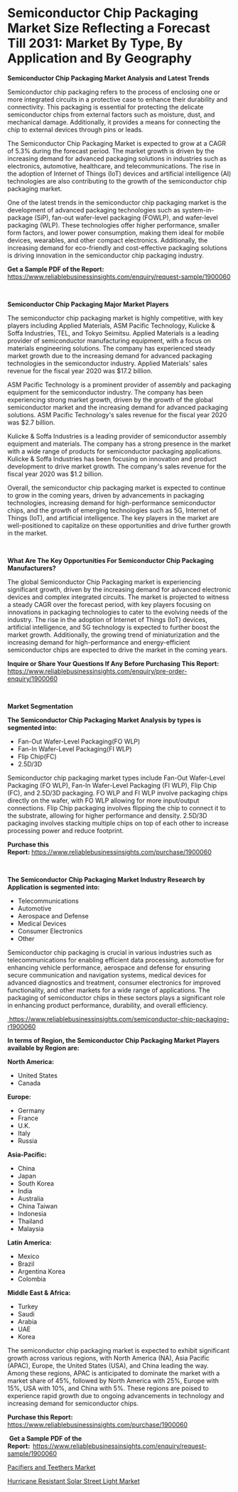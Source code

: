 <p><h1>Semiconductor Chip Packaging Market Size Reflecting a Forecast Till 2031: Market By Type, By Application and By Geography</h1></p><p><strong>Semiconductor Chip Packaging Market Analysis and Latest Trends</strong></p>
<p><p>Semiconductor chip packaging refers to the process of enclosing one or more integrated circuits in a protective case to enhance their durability and connectivity. This packaging is essential for protecting the delicate semiconductor chips from external factors such as moisture, dust, and mechanical damage. Additionally, it provides a means for connecting the chip to external devices through pins or leads.</p><p>The Semiconductor Chip Packaging Market is expected to grow at a CAGR of 5.3% during the forecast period. The market growth is driven by the increasing demand for advanced packaging solutions in industries such as electronics, automotive, healthcare, and telecommunications. The rise in the adoption of Internet of Things (IoT) devices and artificial intelligence (AI) technologies are also contributing to the growth of the semiconductor chip packaging market.</p><p>One of the latest trends in the semiconductor chip packaging market is the development of advanced packaging technologies such as system-in-package (SiP), fan-out wafer-level packaging (FOWLP), and wafer-level packaging (WLP). These technologies offer higher performance, smaller form factors, and lower power consumption, making them ideal for mobile devices, wearables, and other compact electronics. Additionally, the increasing demand for eco-friendly and cost-effective packaging solutions is driving innovation in the semiconductor chip packaging industry.</p></p>
<p><strong>Get a Sample PDF of the Report:&nbsp;</strong> <a href="https://www.reliablebusinessinsights.com/enquiry/request-sample/1900060">https://www.reliablebusinessinsights.com/enquiry/request-sample/1900060</a></p>
<p>&nbsp;</p>
<p><strong>Semiconductor Chip Packaging Major Market Players</strong></p>
<p><p>The semiconductor chip packaging market is highly competitive, with key players including Applied Materials, ASM Pacific Technology, Kulicke & Soffa Industries, TEL, and Tokyo Seimitsu. Applied Materials is a leading provider of semiconductor manufacturing equipment, with a focus on materials engineering solutions. The company has experienced steady market growth due to the increasing demand for advanced packaging technologies in the semiconductor industry. Applied Materials' sales revenue for the fiscal year 2020 was $17.2 billion.</p><p>ASM Pacific Technology is a prominent provider of assembly and packaging equipment for the semiconductor industry. The company has been experiencing strong market growth, driven by the growth of the global semiconductor market and the increasing demand for advanced packaging solutions. ASM Pacific Technology's sales revenue for the fiscal year 2020 was $2.7 billion.</p><p>Kulicke & Soffa Industries is a leading provider of semiconductor assembly equipment and materials. The company has a strong presence in the market with a wide range of products for semiconductor packaging applications. Kulicke & Soffa Industries has been focusing on innovation and product development to drive market growth. The company's sales revenue for the fiscal year 2020 was $1.2 billion.</p><p>Overall, the semiconductor chip packaging market is expected to continue to grow in the coming years, driven by advancements in packaging technologies, increasing demand for high-performance semiconductor chips, and the growth of emerging technologies such as 5G, Internet of Things (IoT), and artificial intelligence. The key players in the market are well-positioned to capitalize on these opportunities and drive further growth in the market.</p></p>
<p>&nbsp;</p>
<p><strong>What Are The Key Opportunities For Semiconductor Chip Packaging Manufacturers?</strong></p>
<p><p>The global Semiconductor Chip Packaging market is experiencing significant growth, driven by the increasing demand for advanced electronic devices and complex integrated circuits. The market is projected to witness a steady CAGR over the forecast period, with key players focusing on innovations in packaging technologies to cater to the evolving needs of the industry. The rise in the adoption of Internet of Things (IoT) devices, artificial intelligence, and 5G technology is expected to further boost the market growth. Additionally, the growing trend of miniaturization and the increasing demand for high-performance and energy-efficient semiconductor chips are expected to drive the market in the coming years.</p></p>
<p><strong>Inquire or Share Your Questions If Any Before Purchasing This Report:</strong> <a href="https://www.reliablebusinessinsights.com/enquiry/pre-order-enquiry/1900060">https://www.reliablebusinessinsights.com/enquiry/pre-order-enquiry/1900060</a></p>
<p>&nbsp;</p>
<p><strong>Market Segmentation</strong></p>
<p><strong>The Semiconductor Chip Packaging Market Analysis by types is segmented into:</strong></p>
<p><ul><li>Fan-Out Wafer-Level Packaging(FO WLP)</li><li>Fan-In Wafer-Level Packaging(FI WLP)</li><li>Flip Chip(FC)</li><li>2.5D/3D</li></ul></p>
<p><p>Semiconductor chip packaging market types include Fan-Out Wafer-Level Packaging (FO WLP), Fan-In Wafer-Level Packaging (FI WLP), Flip Chip (FC), and 2.5D/3D packaging. FO WLP and FI WLP involve packaging chips directly on the wafer, with FO WLP allowing for more input/output connections. Flip Chip packaging involves flipping the chip to connect it to the substrate, allowing for higher performance and density. 2.5D/3D packaging involves stacking multiple chips on top of each other to increase processing power and reduce footprint.</p></p>
<p><strong>Purchase this Report:&nbsp;</strong><a href="https://www.reliablebusinessinsights.com/purchase/1900060">https://www.reliablebusinessinsights.com/purchase/1900060</a></p>
<p>&nbsp;</p>
<p><strong>The Semiconductor Chip Packaging Market Industry Research by Application is segmented into:</strong></p>
<p><ul><li>Telecommunications</li><li>Automotive</li><li>Aerospace and Defense</li><li>Medical Devices</li><li>Consumer Electronics</li><li>Other</li></ul></p>
<p><p>Semiconductor chip packaging is crucial in various industries such as telecommunications for enabling efficient data processing, automotive for enhancing vehicle performance, aerospace and defense for ensuring secure communication and navigation systems, medical devices for advanced diagnostics and treatment, consumer electronics for improved functionality, and other markets for a wide range of applications. The packaging of semiconductor chips in these sectors plays a significant role in enhancing product performance, durability, and overall efficiency.</p></p>
<p><a href="https://www.reliablebusinessinsights.com/semiconductor-chip-packaging-r1900060">&nbsp;https://www.reliablebusinessinsights.com/semiconductor-chip-packaging-r1900060</a></p>
<p><strong>In terms of Region, the Semiconductor Chip Packaging Market Players available by Region are:</strong></p>
<p>
    <p> <strong> North America: </strong>
        <ul>
            <li>United States</li>
            <li>Canada</li>
        </ul>
        </p> 
    <p> <strong> Europe: </strong>
        <ul>
            <li>Germany</li>
            <li>France</li>
            <li>U.K.</li>
            <li>Italy</li>
            <li>Russia</li>
        </ul>
        </p> 
    <p> <strong> Asia-Pacific: </strong>
        <ul>
            <li>China</li>
            <li>Japan</li>
            <li>South Korea</li>
            <li>India</li>
            <li>Australia</li>
            <li>China Taiwan</li>
            <li>Indonesia</li>
            <li>Thailand</li>
            <li>Malaysia</li>
        </ul>
        </p> 
    <p> <strong> Latin America: </strong>
        <ul>
            <li>Mexico</li>
            <li>Brazil</li>
            <li>Argentina Korea</li>
            <li>Colombia</li>
        </ul>
        </p> 
    <p> <strong> Middle East & Africa: </strong>
        <ul>
            <li>Turkey</li>
            <li>Saudi</li>
            <li>Arabia</li>
            <li>UAE</li>
            <li>Korea</li>
        </ul>
    </p>
    </p>
<p><p>The semiconductor chip packaging market is expected to exhibit significant growth across various regions, with North America (NA), Asia Pacific (APAC), Europe, the United States (USA), and China leading the way. Among these regions, APAC is anticipated to dominate the market with a market share of 45%, followed by North America with 25%, Europe with 15%, USA with 10%, and China with 5%. These regions are poised to experience rapid growth due to ongoing advancements in technology and increasing demand for semiconductor chips.</p></p>
<p><strong>Purchase this Report: </strong><a href="https://www.reliablebusinessinsights.com/purchase/1900060">https://www.reliablebusinessinsights.com/purchase/1900060</a></p>
<p>&nbsp;<strong>Get a Sample PDF of the Report:&nbsp;&nbsp;</strong><a href="https://www.reliablebusinessinsights.com/enquiry/request-sample/1900060">https://www.reliablebusinessinsights.com/enquiry/request-sample/1900060</a></p>
<p><strong></strong></p>
<p><p><a href="https://github.com/cameroneffertz/Market-Research-Report-List-1/blob/main/pacifiers-and-teethers-market.md">Pacifiers and Teethers Market</a></p><p><a href="https://view.publitas.com/reportprime-1/hurricane-resistant-solar-street-light-market-report-by-product-type-led-metal-halide-others-end-use-municipal-infrastructure-residential-others-and-region-2024-2031/">Hurricane Resistant Solar Street Light Market</a></p></p>